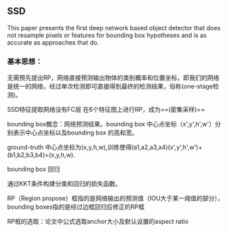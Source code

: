 ## SSD

This paper presents the first deep network based object detector that does not resample pixels or features for bounding box hypotheses and is as accurate as approaches that do.

### 基本思想：
无需预先提出RP，网络直接预测输出物体的类别概率和位置坐标，即我们的网络是统一的网络，经过单次检测即可直接得到最终的检测结果，俗称(one-stage检测)。

SSD特征提取网络没有FC层
在6个特征图上进行RP，成为==(密集采样)==

bounding box概念：网络预测结果。bounding box 中心点坐标（x',y',h',w'）分别表示中心点坐标以及bounding box 的高和宽。

ground-truth 中心点坐标为(x,y,h,w),训练使得(a1,a2,a3,a4)(x',y',h',w')+(b1,b2,b3,b4)=(x,y,h,w).

bounding box 回归

通过KKT条件构建分类和回归的损失函数。

 RP（Region propose）框指的是网络输出的预测值（IOU大于某一阈值的部分），bounding boxes指的是经过边框回归后修正的RP框

RP框的选取：论文中公式选取anchor大小及默认设置的aspect ratio